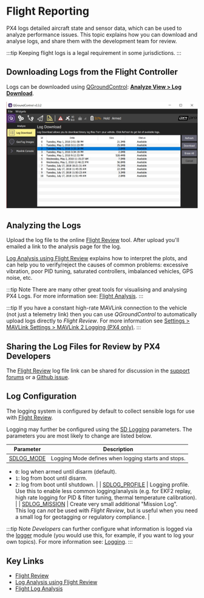 # Flight Reporting

PX4 logs detailed aircraft state and sensor data, which can be used to analyze performance issues. This topic explains how you can download and analyse logs, and share them with the development team for review.

:::tip
Keeping flight logs is a legal requirement in some jurisdictions.
:::

## Downloading Logs from the Flight Controller

Logs can be downloaded using [QGroundControl](http://qgroundcontrol.com/): **[Analyze View > Log Download](https://docs.qgroundcontrol.com/en/analyze_view/log_download.html)**.

![Flight Log Download](../../assets/qgc/analyze/log_download.jpg)

## Analyzing the Logs

Upload the log file to the online [Flight Review](http://logs.px4.io) tool. After upload you'll emailed a link to the analysis page for the log.

[Log Analysis using Flight Review](../log/flight_review.md) explains how to interpret the plots, and can help you to verify/reject the causes of common problems: excessive vibration, poor PID tuning, saturated controllers, imbalanced vehicles, GPS noise, etc.

:::tip
Note There are many other great tools for visualising and analysing PX4 Logs. For more information see: [Flight Analysis](../dev_log/flight_log_analysis.md).
:::

:::tip
If you have a constant high-rate MAVLink connection to the vehicle (not just a telemetry link) then you can use *QGroundControl* to automatically upload logs directly to *Flight Review*. For more information see [Settings > MAVLink Settings > MAVLink 2 Logging (PX4 only)](https://docs.qgroundcontrol.com/en/SettingsView/MAVLink.html#logging).
:::

## Sharing the Log Files for Review by PX4 Developers

The [Flight Review](http://logs.px4.io) log file link can be shared for discussion in the [support forums](../contribute/support.md#forums-and-chat) or a [Github issue](../README.md#reporting-bugs--issues).

## Log Configuration

The logging system is configured by default to collect sensible logs for use with [Flight Review](http://logs.px4.io).

Logging may further be configured using the [SD Logging](../advanced_config/parameter_reference.md#sd-logging) parameters. The parameters you are most likely to change are listed below.

| Parameter                                                                | Description                                                                                                                                                                     |
| ------------------------------------------------------------------------ | ------------------------------------------------------------------------------------------------------------------------------------------------------------------------------- |
| [SDLOG_MODE](../advanced_config/parameter_reference.md#SDLOG_MODE)       | Logging Mode defines when logging starts and stops.  
- `0`: log when armed until disarm (default).  
- `1`: log from boot until disarm.  
- `2`: log from boot until shutdown. |
| [SDLOG_PROFILE](../advanced_config/parameter_reference.md#SDLOG_PROFILE) | Logging profile. Use this to enable less common logging/analysis (e.g. for EKF2 replay, high rate logging for PID & filter tuning, thermal temperature calibration).            |
| [SDLOG_MISSION](../advanced_config/parameter_reference.md#SDLOG_MISSION) | Create very small additional "Mission Log".  
This log can *not* be used with *Flight Review*, but is useful when you need a small log for geotagging or regulatory compliance. |

:::tip
Note *Developers* can further configure what information is logged via the [logger](../modules/modules_system.md#logger) module (you would use this, for example, if you want to log your own topics). For more information see: [Logging](../dev_log/logging.md).
:::

## Key Links

- [Flight Review](http://logs.px4.io)
- [Log Analysis using Flight Review](../log/flight_review.md)
- [Flight Log Analysis](../dev_log/flight_log_analysis.md)